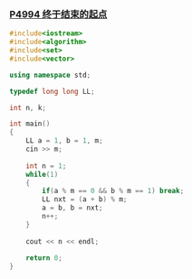 ### [P4994 终于结束的起点](https://www.luogu.com.cn/problem/P4994)



```cpp
#include<iostream>
#include<algorithm>
#include<set>
#include<vector>

using namespace std;

typedef long long LL;

int n, k;

int main()
{   
    LL a = 1, b = 1, m;
    cin >> m;
    
    int n = 1;
    while(1)
    {
        if(a % m == 0 && b % m == 1) break;
        LL nxt = (a + b) % m;
        a = b, b = nxt;
        n++;
    }
    
    cout << n << endl;
    
    return 0;
}
```

